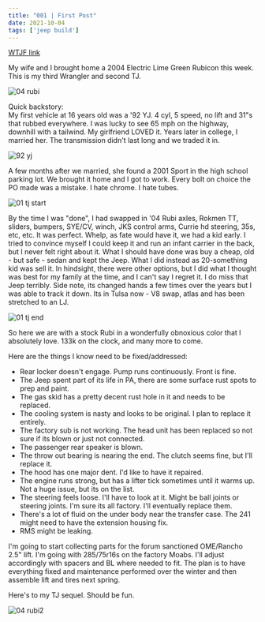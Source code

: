 ```yaml
---
title: "001 | First Post"
date: 2021-10-04
tags: ['jeep build']
---
```

[WTJF link](https://wranglertjforum.com/threads/prndls-tj-build-ii-the-green-one.55717/#post-974992)

My wife and I brought home a 2004 Electric Lime Green Rubicon this week. This is my third Wrangler and second TJ.

![04 rubi](/build-thread/img/001-04-rubi.jpg)

Quick backstory:  
My first vehicle at 16 years old was a '92 YJ. 4 cyl, 5 speed, no lift and 31"s that rubbed everywhere. I was lucky to see 65 mph on the highway, downhill with a tailwind. My girlfriend LOVED it. Years later in college, I married her. The transmission didn't last long and we traded it in.

![92 yj](/build-thread/img/001-red-yj.jpg)

A few months after we married, she found a 2001 Sport in the high school parking lot. We brought it home and I got to work. Every bolt on choice the PO made was a mistake. I hate chrome. I hate tubes.

![01 tj start](/build-thread/img/001-2001-tj-start.JPG)

By the time I was "done", I had swapped in '04 Rubi axles, Rokmen TT, sliders, bumpers, SYE/CV, winch, JKS control arms, Currie hd steering, 35s, etc, etc. It was perfect. Whelp, as fate would have it, we had a kid early. I tried to convince myself I could keep it and run an infant carrier in the back, but I never felt right about it. What I should have done was buy a cheap, old - but safe - sedan and kept the Jeep. What I did instead as 20-something kid was sell it. In hindsight, there were other options, but I did what I thought was best for my family at the time, and I can't say I regret it. I do miss that Jeep terribly. Side note, its changed hands a few times over the years but I was able to track it down. Its in Tulsa now - V8 swap, atlas and has been stretched to an LJ.

![01 tj end](/build-thread/img/001-2001-tj-sold.JPG)

So here we are with a stock Rubi in a wonderfully obnoxious color that I absolutely love. 133k on the clock, and many more to come.

Here are the things I know need to be fixed/addressed:
- Rear locker doesn't engage. Pump runs continuously. Front is fine.
- The Jeep spent part of its life in PA, there are some surface rust spots to prep and paint.
- The gas skid has a pretty decent rust hole in it and needs to be replaced.
- The cooling system is nasty and looks to be original. I plan to replace it entirely.
- The factory sub is not working. The head unit has been replaced so not sure if its blown or just not connected.
- The passenger rear speaker is blown.
- The throw out bearing is nearing the end. The clutch seems fine, but I'll replace it.
- The hood has one major dent. I'd like to have it repaired.
- The engine runs strong, but has a lifter tick sometimes until it warms up. Not a huge issue, but its on the list.
- The steering feels loose. I'll have to look at it. Might be ball joints or steering joints. I'm sure its all factory. I'll eventually replace them.
- There's a lot of fluid on the under body near the transfer case. The 241 might need to have the extension housing fix.
- RMS might be leaking.

I'm going to start collecting parts for the forum sanctioned OME/Rancho 2.5" lift. I'm going with 285/75r16s on the factory Moabs. I'll adjust accordingly with spacers and BL where needed to fit. The plan is to have everything fixed and maintenance performed over the winter and then assemble lift and tires next spring.

Here's to my TJ sequel. Should be fun.

![04 rubi2](/build-thread/img/001-04-rubi2.jpg)